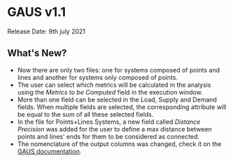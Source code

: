 # GAUS v1.1

Release Date: 9th july 2021

## What's New?
* Now there are only two files: one for systems composed of points and lines and another for systems only composed of points.
* The user can select which metrics will be calculated in the analysis using the _Metrics to be Computed_ field in the execution window.
* More than one field can be selected in the Load, Supply and Demand fields. When multiple fields are selected, the corresponding attribute will be equal to the sum of all these selected fields.
* In the file for Points+Lines Systems, a new field called _Distance Precision_ was added for the user to define a max distance between points and lines' ends for them to be considered as connected.
* The nomenclature of the output columns was changed, check it on the [GAUS documentation](https://github.com/gkdalcin/GAUS/wiki).
